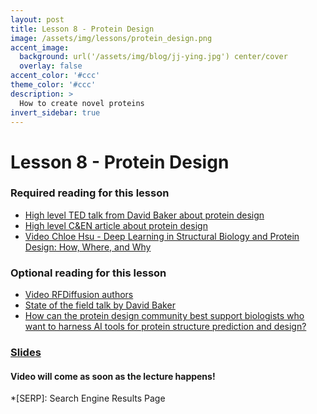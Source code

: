 ```yaml
---
layout: post
title: Lesson 8 - Protein Design	
image: /assets/img/lessons/protein_design.png
accent_image: 
  background: url('/assets/img/blog/jj-ying.jpg') center/cover
  overlay: false
accent_color: '#ccc'
theme_color: '#ccc'
description: >
  How to create novel proteins
invert_sidebar: true
---
```


# Lesson 8 - Protein Design	

### Required reading for this lesson
- [High level TED talk from David Baker about protein design](https://www.youtube.com/watch?v=PJLT0cAPNfs)
- [High level C&EN article about protein design](https://cen.acs.org/physical-chemistry/protein-folding/Generative-AI-dreaming-new-proteins/101/i12)
- [Video Chloe Hsu - Deep Learning in Structural Biology and Protein Design: How, Where, and Why](https://www.youtube.com/watch?v=UJGtwUFQKfs&t=2309s)


### Optional reading for this lesson
- [Video RFDiffusion authors](https://www.youtube.com/watch?v=wIHwHDt2NoI)
- [State of the field talk by David Baker](https://www.youtube.com/watch?v=-H27Kv5duYA)
- [How can the protein design community best support biologists who want to harness AI tools for protein structure prediction and design?](https://www.cell.com/cell-systems/fulltext/S2405-4712(23)00212-0)


### [Slides](/assets/slides/08_protein_design.pdf)

#### Video will come as soon as the lecture happens!


*[SERP]: Search Engine Results Page
